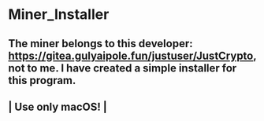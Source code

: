 # Miner_Installer
The miner belongs to this developer: https://gitea.gulyaipole.fun/justuser/JustCrypto, not to me.
I have created a simple installer for this program.
-------------------
| Use only macOS! |
-------------------

